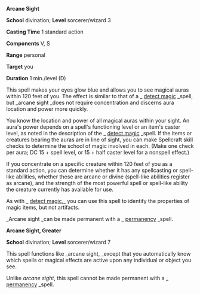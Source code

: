  **Arcane Sight**

**School** divination; **Level** sorcerer/wizard 3

**Casting Time** 1 standard action

**Components** V, S

**Range** personal

**Target** you

**Duration** 1 min./level (D)

This spell makes your eyes glow blue and allows you to see magical auras within 120 feet of you. The effect is similar to that of a _ [detect magic](detectMagic#_detect-magic) _spell, but _arcane sight _does not require concentration and discerns aura location and power more quickly.

You know the location and power of all magical auras within your sight. An aura's power depends on a spell's functioning level or an item's caster level, as noted in the description of the _ [detect magic](detectMagic#_detect-magic) _spell. If the items or creatures bearing the auras are in line of sight, you can make Spellcraft skill checks to determine the school of magic involved in each. (Make one check per aura; DC 15 + spell level, or 15 + half caster level for a nonspell effect.)

If you concentrate on a specific creature within 120 feet of you as a standard action, you can determine whether it has any spellcasting or spell-like abilities, whether these are arcane or divine (spell-like abilities register as arcane), and the strength of the most powerful spell or spell-like ability the creature currently has available for use.

As with _ [detect magic](detectMagic#_detect-magic),_ you can use this spell to identify the properties of magic items, but not artifacts.

_Arcane sight _can be made permanent with a _ [permanency](permanency#_permanency) _spell.

**Arcane Sight, Greater**

**School** divination; **Level** sorcerer/wizard 7

This spell functions like _arcane sight, _except that you automatically know which spells or magical effects are active upon any individual or object you see.

Unlike _arcane sight_, this spell cannot be made permanent with a _ [permanency](permanency#_permanency) _spell.

